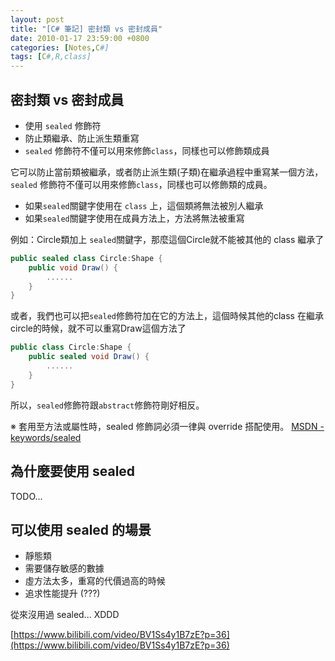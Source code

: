 ```yaml
---
layout: post
title: "[C# 筆記] 密封類 vs 密封成員"
date: 2010-01-17 23:59:00 +0800
categories: [Notes,C#]
tags: [C#,R,class]
---
```


## 密封類 vs 密封成員

- 使用 `sealed` 修飾符
- 防止類繼承、防止派生類重寫
- `sealed` 修飾符不僅可以用來修飾`class`，同樣也可以修飾類成員

它可以防止當前類被繼承，或者防止派生類(子類)在繼承過程中重寫某一個方法，`sealed` 修飾符不僅可以用來修飾`class`，同樣也可以修飾類的成員。        

- 如果`sealed`關鍵字使用在 `class` 上，這個類將無法被別人繼承
- 如果`sealed`關鍵字使用在成員方法上，方法將無法被重寫

例如：Circle類加上 `sealed`關鍵字，那麼這個Circle就不能被其他的 class 繼承了

```c#
public sealed class Circle:Shape {
    public void Draw() {
        ......
    }
}
```

或者，我們也可以把`sealed`修飾符加在它的方法上，這個時候其他的class 在繼承 circle的時候，就不可以重寫Draw這個方法了

```c#
public class Circle:Shape {
    public sealed void Draw() {
        ......
    }
}
```
所以，`sealed`修飾符跟`abstract`修飾符剛好相反。        

※ 套用至方法或屬性時，sealed 修飾詞必須一律與 override 搭配使用。
[MSDN - keywords/sealed](https://learn.microsoft.com/zh-tw/dotnet/csharp/language-reference/keywords/sealed)

## 為什麼要使用 sealed
TODO...

## 可以使用 sealed 的場景
- 靜態類
- 需要儲存敏感的數據
- 虛方法太多，重寫的代價過高的時候
- 追求性能提升 (???)

從來沒用過 sealed... XDDD

[https://www.bilibili.com/video/BV1Ss4y1B7zE?p=36](https://www.bilibili.com/video/BV1Ss4y1B7zE?p=36)